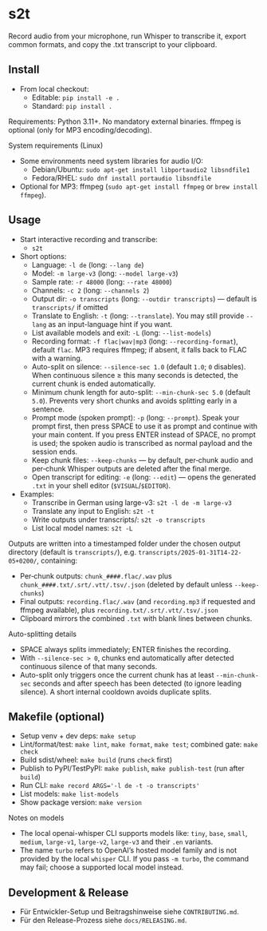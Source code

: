 # s2t

Record audio from your microphone, run Whisper to transcribe it, export common formats, and copy the .txt transcript to your clipboard.

## Install
- From local checkout:
  - Editable: `pip install -e .`
  - Standard: `pip install .`

Requirements: Python 3.11+. No mandatory external binaries. ffmpeg is optional (only for MP3 encoding/decoding).

System requirements (Linux)
- Some environments need system libraries for audio I/O:
  - Debian/Ubuntu: `sudo apt-get install libportaudio2 libsndfile1`
  - Fedora/RHEL: `sudo dnf install portaudio libsndfile`
- Optional for MP3: ffmpeg (`sudo apt-get install ffmpeg` or `brew install ffmpeg`).

## Usage
- Start interactive recording and transcribe:
  - `s2t`
- Short options:
  - Language: `-l de` (long: `--lang de`)
  - Model: `-m large-v3` (long: `--model large-v3`)
  - Sample rate: `-r 48000` (long: `--rate 48000`)
  - Channels: `-c 2` (long: `--channels 2`)
  - Output dir: `-o transcripts` (long: `--outdir transcripts`) — default is `transcripts/` if omitted
  - Translate to English: `-t` (long: `--translate`). You may still provide `--lang` as an input-language hint if you want.
  - List available models and exit: `-L` (long: `--list-models`)
  - Recording format: `-f flac|wav|mp3` (long: `--recording-format`), default `flac`. MP3 requires ffmpeg; if absent, it falls back to FLAC with a warning.
  - Auto-split on silence: `--silence-sec 1.0` (default `1.0`; `0` disables). When continuous silence ≥ this many seconds is detected, the current chunk is ended automatically.
  - Minimum chunk length for auto-split: `--min-chunk-sec 5.0` (default `5.0`). Prevents very short chunks and avoids splitting early in a sentence.
  - Prompt mode (spoken prompt): `-p` (long: `--prompt`). Speak your prompt first, then press SPACE to use it as prompt and continue with your main content. If you press ENTER instead of SPACE, no prompt is used; the spoken audio is transcribed as normal payload and the session ends.
  - Keep chunk files: `--keep-chunks` — by default, per‑chunk audio and per‑chunk Whisper outputs are deleted after the final merge.
  - Open transcript for editing: `-e` (long: `--edit`) — opens the generated `.txt` in your shell editor (`$VISUAL`/`$EDITOR`).
- Examples:
  - Transcribe in German using large-v3: `s2t -l de -m large-v3`
  - Translate any input to English: `s2t -t`
  - Write outputs under transcripts/: `s2t -o transcripts`
  - List local model names: `s2t -L`

Outputs are written into a timestamped folder under the chosen output directory (default is `transcripts/`), e.g. `transcripts/2025-01-31T14-22-05+0200/`, containing:
- Per‑chunk outputs: `chunk_####.flac/.wav` plus `chunk_####.txt/.srt/.vtt/.tsv/.json` (deleted by default unless `--keep-chunks`)
- Final outputs: `recording.flac/.wav` (and `recording.mp3` if requested and ffmpeg available), plus `recording.txt/.srt/.vtt/.tsv/.json`
- Clipboard mirrors the combined `.txt` with blank lines between chunks.

Auto-splitting details
- SPACE always splits immediately; ENTER finishes the recording.
- With `--silence-sec > 0`, chunks end automatically after detected continuous silence of that many seconds.
- Auto-split only triggers once the current chunk has at least `--min-chunk-sec` seconds and after speech has been detected (to ignore leading silence). A short internal cooldown avoids duplicate splits.

## Makefile (optional)
- Setup venv + dev deps: `make setup`
- Lint/format/test: `make lint`, `make format`, `make test`; combined gate: `make check`
- Build sdist/wheel: `make build` (runs `check` first)
- Publish to PyPI/TestPyPI: `make publish`, `make publish-test` (run after `build`)
- Run CLI: `make record ARGS='-l de -t -o transcripts'`
- List models: `make list-models`
- Show package version: `make version`

Notes on models
- The local openai-whisper CLI supports models like: `tiny`, `base`, `small`, `medium`, `large-v1`, `large-v2`, `large-v3` and their `.en` variants.
- The name `turbo` refers to OpenAI’s hosted model family and is not provided by the local `whisper` CLI. If you pass `-m turbo`, the command may fail; choose a supported local model instead.

## Development & Release
- Für Entwickler-Setup und Beitragshinweise siehe `CONTRIBUTING.md`.
- Für den Release-Prozess siehe `docs/RELEASING.md`.
